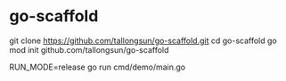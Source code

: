 # go-scaffold

git clone https://github.com/tallongsun/go-scaffold.git
cd go-scaffold
go mod init github.com/tallongsun/go-scaffold

RUN_MODE=release go run cmd/demo/main.go

